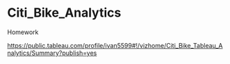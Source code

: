 # Citi_Bike_Analytics
Homework

https://public.tableau.com/profile/ivan5599#!/vizhome/Citi_Bike_Tableau_Analytics/Summary?publish=yes
